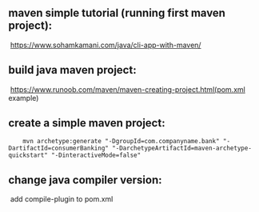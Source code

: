 ## maven simple tutorial (running first maven project):

​    https://www.sohamkamani.com/java/cli-app-with-maven/

## build java maven project:

​    https://www.runoob.com/maven/maven-creating-project.html(pom.xml example)

## create a simple maven project:

```shell
    mvn archetype:generate "-DgroupId=com.companyname.bank" "-DartifactId=consumerBanking" "-DarchetypeArtifactId=maven-archetype-quickstart" "-DinteractiveMode=false"
```

## change java compiler version:

​    add compile-plugin to pom.xml
